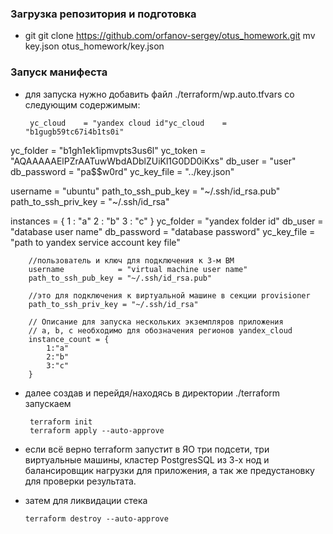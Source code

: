 ### Загрузка репозитория и подготовка

 - git
       git clone https://github.com/orfanov-sergey/otus_homework.git
       mv key.json otus_homework/key.json

### Запуск манифеста

 - для запуска нужно добавить файл ./terraform/wp.auto.tfvars
   со следующим содержимым:

        yc_cloud    = "yandex cloud id"yc_cloud    = "b1gugb59tc67i4b1ts0i"
yc_folder   = "b1gh1ek1ipmvpts3us6l"
yc_token    = "AQAAAAAElPZrAATuwWbdADblZUiKl1G0DD0iKxs"
db_user     = "user"
db_password = "pa$$w0rd"
yc_key_file = "../key.json"

username             = "ubuntu"
path_to_ssh_pub_key  = "~/.ssh/id_rsa.pub"
path_to_ssh_priv_key = "~/.ssh/id_rsa"

instances = {
  1 : "a"
  2 : "b"
  3 : "c"
}
        yc_folder   = "yandex folder id"
        db_user     = "database user name"
        db_password = "database password"
        yc_key_file = "path to yandex service account key file"
        
        //пользователь и ключ для подключения к 3-м ВМ
        username            = "virtual machine user name"    
        path_to_ssh_pub_key = "~/.ssh/id_rsa.pub"

        //это для подключения к виртуальной машине в секции provisioner
        path_to_ssh_priv_key = "~/.ssh/id_rsa"
        
        // Описание для запуска нескольких экземпляров приложения
        // a, b, c необходимо для обозначения регионов yandex_cloud
        instance_count = {
            1:"a"
            2:"b"
            3:"c"
        }
 - далее создав и перейдя/находясь в директории ./terraform запускаем
        
        terraform init
        terraform apply --auto-approve


 - если всё верно terraform запустит в ЯО три подсети, три виртуальные машины, кластер PostgresSQL из 3-х нод и балансировщик нагрузки для приложения, а так же предустановку для проверки результата.

 - затем для ликвидации стека

       terraform destroy --auto-approve